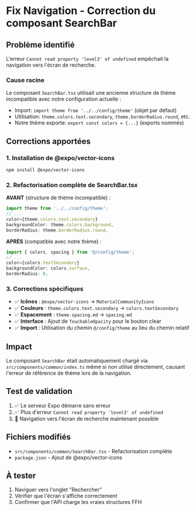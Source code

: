 # Fix Navigation - Correction du composant SearchBar

## Problème identifié
L'erreur `Cannot read property 'level3' of undefined` empêchait la navigation vers l'écran de recherche.

### Cause racine
Le composant `SearchBar.tsx` utilisait une ancienne structure de thème incompatible avec notre configuration actuelle :
- Import: `import theme from '../../config/theme'` (objet par défaut)
- Utilisation: `theme.colors.text.secondary`, `theme.borderRadius.round`, etc.
- Notre thème exporte: `export const colors = {...}` (exports nommés)

## Corrections apportées

### 1. Installation de @expo/vector-icons
```bash
npm install @expo/vector-icons
```

### 2. Refactorisation complète de SearchBar.tsx

**AVANT** (structure de thème incompatible) :
```typescript
import theme from '../../config/theme';
// ...
color={theme.colors.text.secondary}
backgroundColor: theme.colors.background,
borderRadius: theme.borderRadius.round,
```

**APRÈS** (compatible avec notre thème) :
```typescript
import { colors, spacing } from '@/config/theme';
// ...
color={colors.textSecondary}
backgroundColor: colors.surface,
borderRadius: 8,
```

### 3. Corrections spécifiques
- ✅ **Icônes** : `@expo/vector-icons` → `MaterialCommunityIcons`
- ✅ **Couleurs** : `theme.colors.text.secondary` → `colors.textSecondary`
- ✅ **Espacement** : `theme.spacing.md` → `spacing.md`
- ✅ **Interface** : Ajout de `TouchableOpacity` pour le bouton clear
- ✅ **Import** : Utilisation du chemin `@/config/theme` au lieu du chemin relatif

## Impact
Le composant `SearchBar` était automatiquement chargé via `src/components/common/index.ts` même si non utilisé directement, causant l'erreur de référence de thème lors de la navigation.

## Test de validation
1. ✅ Le serveur Expo démarre sans erreur
2. ✅ Plus d'erreur `Cannot read property 'level3' of undefined`
3. 🔄 Navigation vers l'écran de recherche maintenant possible

## Fichiers modifiés
- `src/components/common/SearchBar.tsx` - Refactorisation complète
- `package.json` - Ajout de @expo/vector-icons

## À tester
1. Naviguer vers l'onglet "Rechercher"
2. Vérifier que l'écran s'affiche correctement
3. Confirmer que l'API charge les vraies structures FFH
